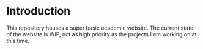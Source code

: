 <H1>Introduction</H1>
This repository houses a super basic academic website. The current state of the website is WIP, not as high priority as the projects I am working on at this time.
